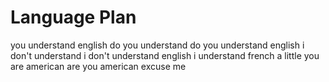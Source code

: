 # Language Plan

you understand english
do you understand
do you understand english
i don't understand
i don't understand english
i understand french a little
you are american
are you american
excuse me
